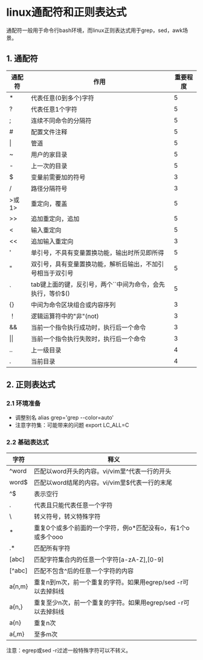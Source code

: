 # linux通配符和正则表达式

通配符一般用于命令行bash环境，而linux正则表达式用于grep，sed，awk场景。

## 1. 通配符

| 通配符 | 作用 | 重要程度 |
| ---   | --- | --- |
| \* |  代表任意(0到多个)字符 | 5 |
| ? | 代表任意1个字符 | 5 |
| ; | 连续不同命令的分隔符 | 5 |
| \# | 配置文件注释 | 5 |
| \| | 管道 | 5 |
| \~ | 用户的家目录 | 5 |
| \- | 上一次的目录 | 5 |
| $ | 变量前需要加的符号 | 3 |
| / | 路径分隔符号 | 3 |
| \>或1\> | 重定向，覆盖 | 5 |
| \>\> | 追加重定向，追加 | 5 |
| < | 输入重定向 | 5 |
| << | 追加输入重定向 | 3 |
| ' | 单引号，不具有变量置换功能，输出时所见即所得 | 5 |
| " | 双引号，具有变量置换功能，解析后输出，不加引号相当于双引号 | 5 |
| \` | tab键上面的键，反引号，两个\`\`中间为命令，会先执行，等价$() | 5 |
| \{\} | 中间为命令区块组合或内容序列 | 3 |
| ！ | 逻辑运算符中的"非"(not) | 3 |
| && | 当前一个指令执行成功时，执行后一个命令 | 3 |
| \|\| | 当前一个指令执行失败时，执行后一个命令 | 3 |
| \.\. | 上一级目录 | 4 |
| \. | 当前目录 | 4 |

## 2. 正则表达式

### 2.1 环境准备

- 调整别名
  alias grep='grep --color=auto'
- 注意字符集：可能带来的问题
  export LC_ALL=C


### 2.2 基础表达式

| 字符 | 释义 |
| --- | --- |
| ^word | 匹配以word开头的内容。vi/vim里^代表一行的开头 |
| word$ | 匹配以word结尾的内容。vi/vim里$代表一行的末尾 |
| ^$ | 表示空行 |
| \. | 代表且只能代表任意一个字符 |
| \\ | 转义符号，转义特殊字符 |
| \* | 重复0个或多个前面的一个字符，例o*匹配没有o，有1个o或多个ooo |
| \.\* | 匹配所有字符 |
| \[abc\] | 匹配字符集合内的任意一个字符\[a\-zA\-Z\],\[0\-9\] |
| \[^abc\] | 匹配不包含^后的任意一个字符的内容 |
| a\{n,m\} | 重复n到m次，前一个重复的字符。如果用egrep\/sed -r可以去掉斜线 |
| a\{n,\} | 重复至少n次，前一个重复的字符。如果用egrep\/sed -r可以去掉斜线 |
| a\{n\} | 重复n次 |
| a\{,m\} | 至多m次 |
注意：egrep或sed \-r过滤一般特殊字符可以不转义。

